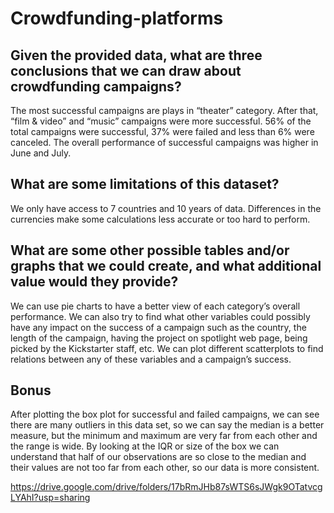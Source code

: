 # Crowdfunding-platforms

## Given the provided data, what are three conclusions that we can draw about crowdfunding campaigns?
The most successful campaigns are plays in “theater” category. After that, “film & video” and “music” campaigns were more successful.
56% of the total campaigns were successful, 37% were failed and less than 6% were canceled.
The overall performance of successful campaigns was higher in June and July.

## What are some limitations of this dataset?
We only have access to 7 countries and 10 years of data. Differences in the currencies make some calculations less accurate or too hard to perform.

## What are some other possible tables and/or graphs that we could create, and what additional value would they provide?
We can use pie charts to have a better view of each category’s overall performance. We can also try to find what other variables could possibly have any impact on the success of a campaign such as the country, the length of the campaign, having the project on spotlight web page, being picked by the Kickstarter staff, etc. We can plot different scatterplots to find relations between any of these variables and a campaign’s success.


## **Bonus**
After plotting the box plot for successful and failed campaigns, we can see there are many outliers in this data set, so we can say the median is a better measure, but the minimum and maximum are very far from each other and the range is wide.
By looking at the IQR or size of the box we can understand that half of our observations are so close to the median and their values are not too far from each other, so our data is more consistent.

https://drive.google.com/drive/folders/17bRmJHb87sWTS6sJWgk9OTatvcgLYAhI?usp=sharing
